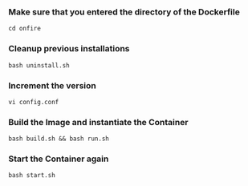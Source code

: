 
### Make sure that you entered the directory of the Dockerfile
```
cd onfire
```

### Cleanup previous installations
```
bash uninstall.sh
```

### Increment the version
```
vi config.conf
```

### Build the Image and instantiate the Container
```
bash build.sh && bash run.sh
```

### Start the Container again
```
bash start.sh
```